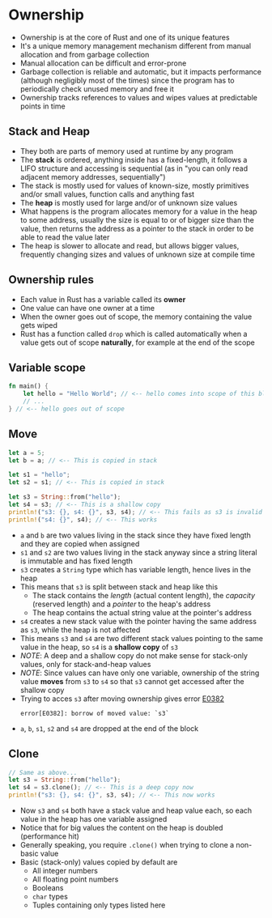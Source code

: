 # Ownership

- Ownership is at the core of Rust and one of its unique features
- It's a unique memory management mechanism different from manual allocation and from garbage collection
- Manual allocation can be difficult and error-prone
- Garbage collection is reliable and automatic, but it impacts performance (although negligibly most of the times) since the program has to periodically check unused memory and free it
- Ownership tracks references to values and wipes values at predictable points in time

## Stack and Heap
- They both are parts of memory used at runtime by any program
- The **stack** is ordered, anything inside has a fixed-length, it follows a LIFO structure and accessing is sequential (as in "you can only read adjacent memory addresses, sequentially")
- The stack is mostly used for values of known-size, mostly primitives and/or small values, function calls and anything fast
- The **heap** is mostly used for large and/or of unknown size values
- What happens is the program allocates memory for a value in the heap to some address, usually the size is equal to or of bigger size than the value, then returns the address as a pointer to the stack in order to be able to read the value later
- The heap is slower to allocate and read, but allows bigger values, frequently changing sizes and values of unknown size at compile time

## Ownership rules

- Each value in Rust has a variable called its **owner**
- One value can have one owner at a time
- When the owner goes out of scope, the memory containing the value gets wiped
- Rust has a function called `drop` which is called automatically when a value gets out of scope **naturally**, for example at the end of the scope

## Variable scope
```rust
fn main() {
    let hello = "Hello World"; // <-- hello comes into scope of this block
    // ...
} // <-- hello goes out of scope
```

## Move

```rust
let a = 5;
let b = a; // <-- This is copied in stack

let s1 = "hello";
let s2 = s1; // <-- This is copied in stack

let s3 = String::from("hello");
let s4 = s3; // <-- This is a shallow copy
println!("s3: {}, s4: {}", s3, s4); // <-- This fails as s3 is invalid now
println!("s4: {}", s4); // <-- This works
```

- `a` and `b` are two values living in the stack since they have fixed length and they are copied when assigned
- `s1` and `s2` are two values living in the stack anyway since a string literal is immutable and has fixed length
- `s3` creates a `String` type which has variable length, hence lives in the heap
- This means that `s3` is split between stack and heap like this
  - The stack contains the *length* (actual content length), the *capacity* (reserved length) and a *pointer* to the heap's address
  - The heap contains the actual string value at the pointer's address
- `s4` creates a new stack value with the pointer having the same address as `s3`, while the heap is not affected
- This means `s3` and `s4` are two different stack values pointing to the same value in the heap, so `s4` is a **shallow copy** of `s3`
- *NOTE*: A deep and a shallow copy do not make sense for stack-only values, only for stack-and-heap values
- *NOTE*: Since values can have only one variable, ownership of the string value **moves** from `s3` to `s4` so that `s3` cannot get accessed after the shallow copy
- Trying to acces `s3` after moving ownership gives error [E0382](https://doc.rust-lang.org/stable/error-index.html#E0382)
  ```
  error[E0382]: borrow of moved value: `s3`
  ```
- `a`, `b`, `s1`, `s2` and `s4` are dropped at the end of the block

## Clone

```rust
// Same as above...
let s3 = String::from("hello");
let s4 = s3.clone(); // <-- This is a deep copy now
println!("s3: {}, s4: {}", s3, s4); // <-- This now works
```

- Now `s3` and `s4` both have a stack value and heap value each, so each value in the heap has one variable assigned
- Notice that for big values the content on the heap is doubled (performance hit)
- Generally speaking, you require `.clone()` when trying to clone a non-basic value
- Basic (stack-only) values copied by default are
  - All integer numbers
  - All floating point numbers
  - Booleans
  - `char` types
  - Tuples containing only types listed here

